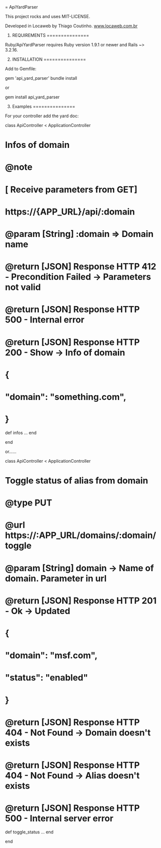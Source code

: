 = ApiYardParser

This project rocks and uses MIT-LICENSE.

Developed in Locaweb by Thiago Coutinho.
www.locaweb.com.br

1. REQUIREMENTS
===============

Ruby/ApiYardParser requires Ruby version 1.9.1 or newer and Rails ~> 3.2.16.

2. INSTALLATION
===============

Add to Gemfile:

gem 'api_yard_parser'
bundle install

or 

gem install api_yard_parser

3. Examples
===============

For your controller add the yard doc:


class ApiController < ApplicationController

  # Infos of domain
  # @note 
  #   [ Receive parameters from GET]
  #     https://{APP_URL}/api/:domain
  #
  # @param [String] :domain => Domain name
  # @return [JSON] Response HTTP 412 - Precondition Failed -> Parameters not valid  
  # @return [JSON] Response HTTP 500 - Internal error 
  # @return [JSON] Response HTTP 200 - Show -> Info of domain
  #
  #      {
  #          "domain": "something.com",
  #      }
  def infos
  ...
  end

end

or......

class ApiController < ApplicationController

  # Toggle status of alias from domain
  # @type PUT
  # @url https://:APP_URL/domains/:domain/toggle
  #
  # @param [String] domain       -> Name of domain. Parameter in url
  #
  # @return [JSON] Response HTTP 201 - Ok -> Updated
  #
  #    {
  #        "domain": "msf.com",
  #        "status": "enabled"
  #    }
  #
  # @return [JSON] Response HTTP 404 - Not Found -> Domain doesn't exists
  # @return [JSON] Response HTTP 404 - Not Found -> Alias doesn't exists
  # @return [JSON] Response HTTP 500 - Internal server error
  def toggle_status
  ...
  end

end
